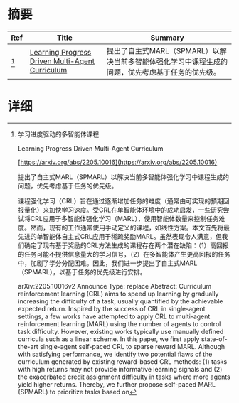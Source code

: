 # 摘要

| Ref | Title | Summary |
| --- | --- | --- |
| [^1] | [Learning Progress Driven Multi-Agent Curriculum](https://arxiv.org/abs/2205.10016) | 提出了自主式MARL（SPMARL）以解决当前多智能体强化学习中课程生成的问题，优先考虑基于任务的优先级。 |

# 详细

[^1]: 学习进度驱动的多智能体课程

    Learning Progress Driven Multi-Agent Curriculum

    [https://arxiv.org/abs/2205.10016](https://arxiv.org/abs/2205.10016)

    提出了自主式MARL（SPMARL）以解决当前多智能体强化学习中课程生成的问题，优先考虑基于任务的优先级。

    

    课程强化学习（CRL）旨在通过逐渐增加任务的难度（通常由可实现的预期回报量化）来加快学习速度。受CRL在单智能体环境中的成功启发，一些研究尝试将CRL应用于多智能体强化学习（MARL），使用智能体数量来控制任务难度。然而，现有的工作通常使用手动定义的课程，如线性方案。本文首先将最先进的单智能体自主式CRL应用于稀疏奖励MARL。虽然表现令人满意，但我们确定了现有基于奖励的CRL方法生成的课程存在两个潜在缺陷：（1）高回报的任务可能不提供信息量大的学习信号，（2）在多智能体产生更高回报的任务中，加剧了学分分配困难。因此，我们进一步提出了自主式MARL（SPMARL），以基于任务的优先级进行安排。

    arXiv:2205.10016v2 Announce Type: replace  Abstract: Curriculum reinforcement learning (CRL) aims to speed up learning by gradually increasing the difficulty of a task, usually quantified by the achievable expected return. Inspired by the success of CRL in single-agent settings, a few works have attempted to apply CRL to multi-agent reinforcement learning (MARL) using the number of agents to control task difficulty. However, existing works typically use manually defined curricula such as a linear scheme. In this paper, we first apply state-of-the-art single-agent self-paced CRL to sparse reward MARL. Although with satisfying performance, we identify two potential flaws of the curriculum generated by existing reward-based CRL methods: (1) tasks with high returns may not provide informative learning signals and (2) the exacerbated credit assignment difficulty in tasks where more agents yield higher returns. Thereby, we further propose self-paced MARL (SPMARL) to prioritize tasks based on
    

